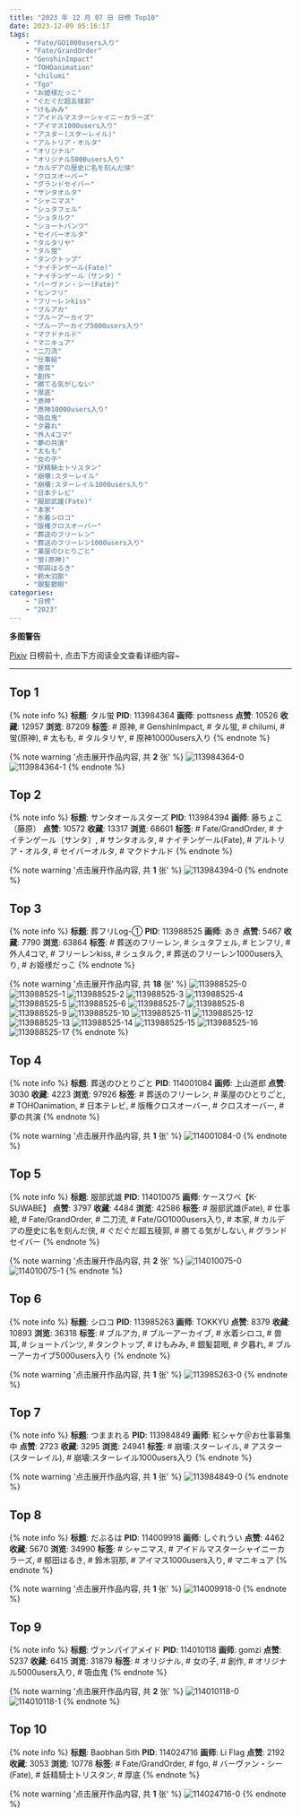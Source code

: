 ```yaml
---
title: "2023 年 12 月 07 日 日榜 Top10"
date: 2023-12-09 05:16:17
tags:
    - "Fate/GO1000users入り"
    - "Fate/GrandOrder"
    - "GenshinImpact"
    - "TOHOanimation"
    - "chilumi"
    - "fgo"
    - "お姫様だっこ"
    - "ぐだぐだ超五稜郭"
    - "けもみみ"
    - "アイドルマスターシャイニーカラーズ"
    - "アイマス1000users入り"
    - "アスター(スターレイル)"
    - "アルトリア・オルタ"
    - "オリジナル"
    - "オリジナル5000users入り"
    - "カルデアの歴史に名を刻んだ侠"
    - "クロスオーバー"
    - "グランドセイバー"
    - "サンタオルタ"
    - "シャニマス"
    - "シュタフェル"
    - "シュタルク"
    - "ショートパンツ"
    - "セイバーオルタ"
    - "タルタリヤ"
    - "タル蛍"
    - "タンクトップ"
    - "ナイチンゲール(Fate)"
    - "ナイチンゲール〔サンタ〕"
    - "バーヴァン・シー(Fate)"
    - "ヒンフリ"
    - "フリーレンkiss"
    - "ブルアカ"
    - "ブルーアーカイブ"
    - "ブルーアーカイブ5000users入り"
    - "マクドナルド"
    - "マニキュア"
    - "二刀流"
    - "仕事絵"
    - "兽耳"
    - "創作"
    - "勝てる気がしない"
    - "厚底"
    - "原神"
    - "原神10000users入り"
    - "吸血鬼"
    - "夕暮れ"
    - "外人4コマ"
    - "夢の共演"
    - "太もも"
    - "女の子"
    - "妖精騎士トリスタン"
    - "崩壊:スターレイル"
    - "崩壊:スターレイル1000users入り"
    - "日本テレビ"
    - "服部武雄(Fate)"
    - "本家"
    - "水着シロコ"
    - "版権クロスオーバー"
    - "葬送のフリーレン"
    - "葬送のフリーレン1000users入り"
    - "薬屋のひとりごと"
    - "蛍(原神)"
    - "郁田はるき"
    - "鈴木羽那"
    - "銀髪碧眼"
categories:
    - "日榜"
    - "2023"
---
```


<i class="fa fa-triangle-exclamation"></i>**多图警告**<i class="fa fa-triangle-exclamation"></i>

[Pixiv](https://www.pixiv.net/) 日榜前十, 点击下方阅读全文查看详细内容~

<!-- more -->

---

## Top 1

{% note info %}
**标题**: タル蛍
**PID**: 113984364 **画师**: pottsness
**点赞**: 10526 **收藏**: 12957 **浏览**: 87209
**标签**: # 原神, # GenshinImpact, # タル蛍, # chilumi, # 蛍(原神), # 太もも, # タルタリヤ, # 原神10000users入り
{% endnote %}

{% note warning '点击展开作品内容, 共 **2** 张' %}
![113984364-0](https://i.pixiv.re/img-original/img/2023/12/06/00/03/08/113984364_p0.jpg)
![113984364-1](https://i.pixiv.re/img-original/img/2023/12/06/00/03/08/113984364_p1.jpg)
{% endnote %}

## Top 2

{% note info %}
**标题**: サンタオールスターズ
**PID**: 113984394 **画师**: 藤ちょこ（藤原）
**点赞**: 10572 **收藏**: 13317 **浏览**: 68601
**标签**: # Fate/GrandOrder, # ナイチンゲール〔サンタ〕, # サンタオルタ, # ナイチンゲール(Fate), # アルトリア・オルタ, # セイバーオルタ, # マクドナルド
{% endnote %}

{% note warning '点击展开作品内容, 共 **1** 张' %}
![113984394-0](https://i.pixiv.re/img-original/img/2023/12/06/00/00/53/113984394_p0.png)
{% endnote %}

## Top 3

{% note info %}
**标题**: 葬フリLog-①
**PID**: 113988525 **画师**: あき
**点赞**: 5467 **收藏**: 7790 **浏览**: 63864
**标签**: # 葬送のフリーレン, # シュタフェル, # ヒンフリ, # 外人4コマ, # フリーレンkiss, # シュタルク, # 葬送のフリーレン1000users入り, # お姫様だっこ
{% endnote %}

{% note warning '点击展开作品内容, 共 **18** 张' %}
![113988525-0](https://i.pixiv.re/img-original/img/2023/12/06/03/22/35/113988525_p0.jpg)
![113988525-1](https://i.pixiv.re/img-original/img/2023/12/06/03/22/35/113988525_p1.jpg)
![113988525-2](https://i.pixiv.re/img-original/img/2023/12/06/03/22/35/113988525_p2.jpg)
![113988525-3](https://i.pixiv.re/img-original/img/2023/12/06/03/22/35/113988525_p3.jpg)
![113988525-4](https://i.pixiv.re/img-original/img/2023/12/06/03/22/35/113988525_p4.jpg)
![113988525-5](https://i.pixiv.re/img-original/img/2023/12/06/03/22/35/113988525_p5.jpg)
![113988525-6](https://i.pixiv.re/img-original/img/2023/12/06/03/22/35/113988525_p6.jpg)
![113988525-7](https://i.pixiv.re/img-original/img/2023/12/06/03/22/35/113988525_p7.jpg)
![113988525-8](https://i.pixiv.re/img-original/img/2023/12/06/03/22/35/113988525_p8.jpg)
![113988525-9](https://i.pixiv.re/img-original/img/2023/12/06/03/22/35/113988525_p9.jpg)
![113988525-10](https://i.pixiv.re/img-original/img/2023/12/06/03/22/35/113988525_p10.jpg)
![113988525-11](https://i.pixiv.re/img-original/img/2023/12/06/03/22/35/113988525_p11.jpg)
![113988525-12](https://i.pixiv.re/img-original/img/2023/12/06/03/22/35/113988525_p12.jpg)
![113988525-13](https://i.pixiv.re/img-original/img/2023/12/06/03/22/35/113988525_p13.jpg)
![113988525-14](https://i.pixiv.re/img-original/img/2023/12/06/03/22/35/113988525_p14.jpg)
![113988525-15](https://i.pixiv.re/img-original/img/2023/12/06/03/22/35/113988525_p15.jpg)
![113988525-16](https://i.pixiv.re/img-original/img/2023/12/06/03/22/35/113988525_p16.jpg)
![113988525-17](https://i.pixiv.re/img-original/img/2023/12/06/03/22/35/113988525_p17.jpg)
{% endnote %}

## Top 4

{% note info %}
**标题**: 葬送のひとりごと
**PID**: 114001084 **画师**: 上山道郎
**点赞**: 3030 **收藏**: 4223 **浏览**: 97926
**标签**: # 葬送のフリーレン, # 薬屋のひとりごと, # TOHOanimation, # 日本テレビ, # 版権クロスオーバー, # クロスオーバー, # 夢の共演
{% endnote %}

{% note warning '点击展开作品内容, 共 **1** 张' %}
![114001084-0](https://i.pixiv.re/img-original/img/2023/12/06/18/58/30/114001084_p0.jpg)
{% endnote %}

## Top 5

{% note info %}
**标题**: 服部武雄
**PID**: 114010075 **画师**: ケースワベ【K-SUWABE】
**点赞**: 3797 **收藏**: 4484 **浏览**: 42586
**标签**: # 服部武雄(Fate), # 仕事絵, # Fate/GrandOrder, # 二刀流, # Fate/GO1000users入り, # 本家, # カルデアの歴史に名を刻んだ侠, # ぐだぐだ超五稜郭, # 勝てる気がしない, # グランドセイバー
{% endnote %}

{% note warning '点击展开作品内容, 共 **2** 张' %}
![114010075-0](https://i.pixiv.re/img-original/img/2023/12/07/00/01/22/114010075_p0.png)
![114010075-1](https://i.pixiv.re/img-original/img/2023/12/07/00/01/22/114010075_p1.png)
{% endnote %}

## Top 6

{% note info %}
**标题**: シロコ
**PID**: 113985263 **画师**: TOKKYU
**点赞**: 8379 **收藏**: 10893 **浏览**: 36318
**标签**: # ブルアカ, # ブルーアーカイブ, # 水着シロコ, # 兽耳, # ショートパンツ, # タンクトップ, # けもみみ, # 銀髪碧眼, # 夕暮れ, # ブルーアーカイブ5000users入り
{% endnote %}

{% note warning '点击展开作品内容, 共 **1** 张' %}
![113985263-0](https://i.pixiv.re/img-original/img/2023/12/06/00/23/29/113985263_p0.jpg)
{% endnote %}

## Top 7

{% note info %}
**标题**: つままれる
**PID**: 113984849 **画师**: 紅シャケ＠お仕事募集中
**点赞**: 2723 **收藏**: 3295 **浏览**: 24941
**标签**: # 崩壊:スターレイル, # アスター(スターレイル), # 崩壊:スターレイル1000users入り
{% endnote %}

{% note warning '点击展开作品内容, 共 **1** 张' %}
![113984849-0](https://i.pixiv.re/img-original/img/2023/12/06/00/10/13/113984849_p0.jpg)
{% endnote %}

## Top 8

{% note info %}
**标题**: だぶるは
**PID**: 114009918 **画师**: しぐれうい
**点赞**: 4462 **收藏**: 5670 **浏览**: 34990
**标签**: # シャニマス, # アイドルマスターシャイニーカラーズ, # 郁田はるき, # 鈴木羽那, # アイマス1000users入り, # マニキュア
{% endnote %}

{% note warning '点击展开作品内容, 共 **1** 张' %}
![114009918-0](https://i.pixiv.re/img-original/img/2023/12/07/00/00/21/114009918_p0.jpg)
{% endnote %}

## Top 9

{% note info %}
**标题**: ヴァンパイアメイド
**PID**: 114010118 **画师**: gomzi
**点赞**: 5237 **收藏**: 6415 **浏览**: 31879
**标签**: # オリジナル, # 女の子, # 創作, # オリジナル5000users入り, # 吸血鬼
{% endnote %}

{% note warning '点击展开作品内容, 共 **2** 张' %}
![114010118-0](https://i.pixiv.re/img-original/img/2023/12/07/00/01/44/114010118_p0.jpg)
![114010118-1](https://i.pixiv.re/img-original/img/2023/12/07/00/01/44/114010118_p1.jpg)
{% endnote %}

## Top 10

{% note info %}
**标题**: Baobhan Sith
**PID**: 114024716 **画师**: Li Flag
**点赞**: 2192 **收藏**: 3053 **浏览**: 10778
**标签**: # Fate/GrandOrder, # fgo, # バーヴァン・シー(Fate), # 妖精騎士トリスタン, # 厚底
{% endnote %}

{% note warning '点击展开作品内容, 共 **1** 张' %}
![114024716-0](https://i.pixiv.re/img-original/img/2023/12/07/17/02/37/114024716_p0.jpg)
{% endnote %}
